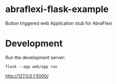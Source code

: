 # abraflexi-flask-example
Button triggered web Application stub for AbraFlexi




# Development

Run the development server:

```shell
flask --app web/app run
```

http://127.0.0.1:5000/

